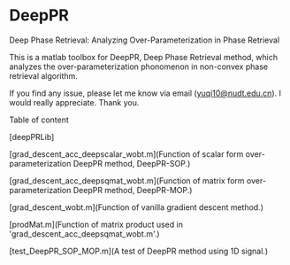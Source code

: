 # DeepPR
Deep Phase Retrieval: Analyzing Over-Parameterization in Phase Retrieval

This is a matlab toolbox for DeepPR, Deep Phase Retrieval method, which analyzes the over-parameterization phonomenon in non-convex phase retrieval algorithm.

If you find any issue, please let me know via email (yuqi10@nudt.edu.cn). I would really appreciate. Thank you.

Table of content

[deepPRLib]

  [grad_descent_acc_deepscalar_wobt.m](Function of scalar form over-parameterization DeepPR method, DeepPR-SOP.)
  
  [grad_descent_acc_deepsqmat_wobt.m](Function of matrix form over-parameterization DeepPR method, DeepPR-MOP.)
  
  [grad_descent_wobt.m](Function of vanilla gradient descent method.)
  
  [prodMat.m](Function of matrix product used in 'grad_descent_acc_deepsqmat_wobt.m'.)

[test_DeepPR_SOP_MOP.m](A test of DeepPR method using 1D signal.)

